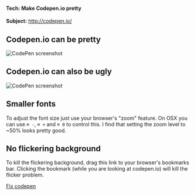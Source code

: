 #### Tech: Make Codepen.io pretty

**Subject:** http://codepen.io/


## Codepen.io can be pretty

![CodePen screenshot](https://s3.amazonaws.com/machine-shop/Screen+Shot+2014-07-11+at+3.28.06+PM.png)



## Codepen.io can also be ugly

![CodePen screenshot](https://s3.amazonaws.com/machine-shop/Screen+Shot+2014-07-11+at+3.25.19+PM.png)



## Smaller fonts
To adjust the font size just use your browser's "zoom" feature. On OSX you can use `⌘ -`, `⌘ +` and `⌘ 0` to control this. I find that setting the zoom level to ~50% looks pretty good.

## No flickering background
To kill the flickering background, drag this link to your browser's bookmarks bar. Clicking the bookmark (while you are looking at codepen.io) will kill the flicker problem.

<a href="javascript:alert(10);return false;">Fix codepen</a>
